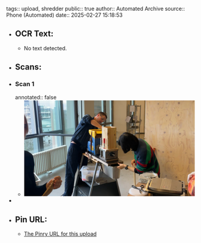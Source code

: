 tags:: upload, shredder
public:: true
author:: Automated Archive
source:: Phone (Automated)
date:: 2025-02-27 15:18:53

- ## OCR Text:
	- No text detected.
- ## Scans:
- ### Scan 1
  annotated:: false
	- ![./assets/scans/2025-02-27T15-18-53-7191.jpg](./assets/scans/2025-02-27T15-18-53-7191.jpg)
-
- ## Pin URL:
	- [The Pinry URL for this upload](https://pinry.petau.net/pins/166/)